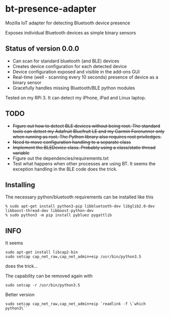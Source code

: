 # bt-presence-adapter
Mozilla IoT adapter for detecting Bluetooth device presence

Exposes individual Bluetooth devices as simple binary sensors

## Status of version 0.0.0

- Can scan for standard bluetooth (and BLE) devices
- Creates device configuration for each detected device
- Device configuration exposed and visible in the add-ons GUI
- Real-time (well - scanning every 10 seconds) presence of device as a binary sensor
- Gracefully handles missing Bluetooth/BLE python modules

Tested on my RPi 3. It can detect my iPhone, iPad and Linux laptop.

## TODO

- ~~Figure out how to detect BLE devices without being root. The standard tools can detect my Adafruit Bluefruit LE and my Garmin Forerunner only when running as root. The Python library also requires root priviledges.~~
- ~~Need to move configuration handling to a separate class~~
- ~~Implement the BLEDevice class. Probably using a class/static thread variable~~
- Figure out the dependencies/requirements.txt 
- Test what happens when other processes are using BT. It seems the exception handling in the BLE code does the trick.

## Installing
The necessary python/bluetooth requirements can be installed like this
```
% sudo apt-get install python3-pip libbluetooth-dev libglib2.0-dev libboost-thread-dev libboost-python-dev
% sudo python3 -m pip install pybluez pygattlib
```

## INFO

It seems
```
sudo apt-get install libcap2-bin
sudo setcap cap_net_raw,cap_net_admin+eip /usr/bin/python3.5
```
does the trick...

The capability can be removed again with
```
sudo setcap -r /usr/bin/python3.5
```

Better version 
```
sudo setcap cap_net_raw,cap_net_admin+eip `readlink -f \`which python3\``
```
